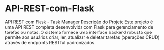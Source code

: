 # API-REST-com-Flask
API REST com Flask - Task Manager Descrição do Projeto Este projeto é uma API REST completa desenvolvida com Flask para gerenciamento de tarefas ou notas. O sistema fornece uma interface backend robusta que permite aos usuários criar, ler, atualizar e deletar tarefas (operações CRUD) através de endpoints RESTful padronizados.
